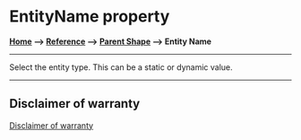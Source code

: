 # EntityName property

**[Home](/) --> [Reference](/ref) -->  [Parent Shape](javascript:history.back()) --> Entity Name**

---

Select the entity type. This can be a static or dynamic value.

---

## Disclaimer of warranty

[Disclaimer of warranty](../../guides/common/DisclaimerOfWarranty.md)
